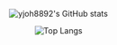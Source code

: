 <div align="center">
  
  ![yjoh8892's GitHub stats](https://github-readme-stats.vercel.app/api?username=yjoh8892&show_icons=true&theme=dark)
  
  ![Top Langs](https://github-readme-stats.vercel.app/api/top-langs/?username=yjoh8892&layout=compact&theme=dark)
  
</div>
